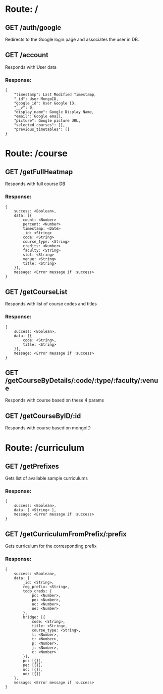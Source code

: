 # Route: /

## GET /auth/google
Redirects to the Google login page and associates the user in DB.

## GET /account
Responds with User data
### Response:
```
{
	"timestamp": Last Modified Timestamp,
  	"_id": User MongoID,
  	"google_id": User Google ID,
  	"__v": 0,
  	"display_name": Google Display Name,
  	"email": Google email,
  	"picture": Google picture URL,
  	"selected_courses": [],
  	"previous_timetables": []
}
```

# Route: /course

## GET /getFullHeatmap
Responds with full course DB
### Response:
```
{
	success: <Boolean>,
	data: [{
		count: <Number>
		percent: <Number>
		timestamp: <Date>
		_id: <String>
		code: <String>
		course_type: <String>
		credits: <Number>
		faculty: <String>
		slot: <String>
		venue: <String>
		title: <String>
	}],
	message: <Error message if !success>
}
```

## GET /getCourseList
Responds with list of course codes and titles
### Response:
```
{
	success: <Boolean>,
	data: [{
		code: <String>,
		title: <String>
	}],
	message: <Error message if !success>
}
```

## GET /getCourseByDetails/:code/:type/:faculty/:venue
Responds with course based on these 4 params


## GET /getCourseByID/:id
Responds with course based on mongoID


# Route: /curriculum

## GET /getPrefixes
Gets list of available sample curriculums

### Response:
```
{
	success: <Boolean>,
	data: [ <String> ],
	message: <Error message if !success>
}
```

## GET /getCurriculumFromPrefix/:prefix
Gets curriculum for the corresponding prefix
### Response:
```
{
	success: <Boolean>,
	data: {
		_id: <String>,
		reg_prefix: <String>,
		todo_creds: {
			pc: <Number>,
			pe: <Number>,
			uc: <Number>,
			ue: <Number>
		}, 
		bridge: [{
			code: <String>,
			title: <String>,
			course_type: <String>,
			l: <Number>,
			t: <Number>,
			p: <Number>,
			j: <Number>,
			c: <Number>
		}],
		pc: [{}],
		pe: [{}],
		uc: [{}],
		ue: [{}]
	},
	message: <Error message if !success>
}
```